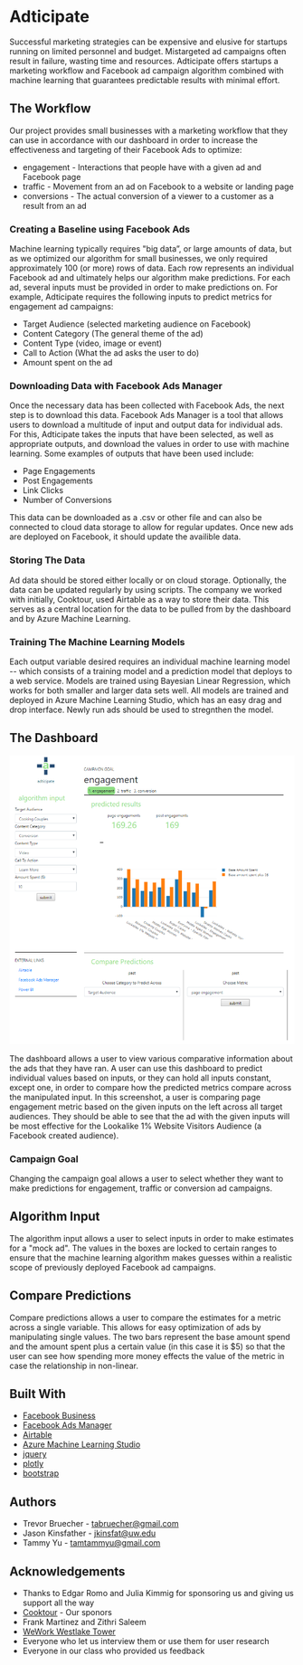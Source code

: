 # Adticipate

Successful marketing strategies can be expensive and elusive for startups running on limited personnel and budget. Mistargeted ad campaigns often result in failure, wasting time and resources. Adticipate offers startups a marketing workflow and Facebook ad campaign algorithm combined with machine learning that guarantees predictable results with minimal effort.

## The Workflow

Our project provides small businesses with a marketing workflow that they can use in accordance with our dashboard in order to increase the effectiveness and targeting of their Facebook Ads to optimize:
* engagement - Interactions that people have with a given ad and Facebook page
* traffic - Movement from an ad on Facebook to a website or landing page
* conversions - The actual conversion of a viewer to a customer as a result from an ad

### Creating a Baseline using Facebook Ads
Machine learning typically requires "big data”, or large amounts of data, but as we optimized our algorithm for small businesses, we only required approximately 100 (or more) rows of data. Each row represents an individual Facebook ad and ultimately helps our algorithm make predictions. For each ad, several inputs must be provided in order to make predictions on. For example, Adticipate requires the following inputs to predict metrics for engagement ad campaigns:
* Target Audience (selected marketing audience on Facebook)
* Content Category (The general theme of the ad)
* Content Type (video, image or event)
* Call to Action (What the ad asks the user to do)
* Amount spent on the ad

### Downloading Data with Facebook Ads Manager
Once the necessary data has been collected with Facebook Ads, the next step is to download this data. Facebook Ads Manager is a tool that allows users to download a multitude of input and output data for individual ads. For this, Adticipate takes the inputs that have been selected, as well as appropriate outputs, and download the values in order to use with machine learning. Some examples of outputs that have been used include:
* Page Engagements
* Post Engagements 
* Link Clicks
* Number of Conversions

This data can be downloaded as a .csv or other file and can also be connected to cloud data storage to allow for regular updates. Once new ads are deployed on Facebook, it should update the availible data.

### Storing The Data

Ad data should be stored either locally or on cloud storage. Optionally, the data can be updated regularly by using scripts. The company we worked with initially, Cooktour, used Airtable as a way to store their data. This serves as a central location for the data to be pulled from by the dashboard and by Azure Machine Learning.

### Training The Machine Learning Models

Each output variable desired requires an individual machine learning model -- which consists of a training model and a prediction model that deploys to a web service. Models are trained using Bayesian Linear Regression, which works for both smaller and larger data sets well. All models are trained and deployed in Azure Machine Learning Studio, which has an easy drag and drop interface. Newly run ads should be used to stregnthen the model.

## The Dashboard
![Dashboard Screenshot](https://github.com/jkinsfat/capstone_cooktour/blob/master/dashboard.PNG "The Dashboard")

The dashboard allows a user to view various comparative information about the ads that they have ran. A user can use this dashboard to predict individual values based on inputs, or they can hold all inputs constant, except one, in order to compare how the predicted metrics compare across the manipulated input. In this screenshot, a user is comparing page engagement metric based on the given inputs on the left across all target audiences. They should be able to see that the ad with the given inputs will be most effective for the Lookalike 1% Website Visitors Audience (a Facebook created audience).

### Campaign Goal

Changing the campaign goal allows a user to select whether they want to make predictions for engagement, traffic or conversion ad campaigns.

## Algorithm Input

The algorithm input allows a user to select inputs in order to make estimates for a "mock ad". The values in the boxes are locked to certain ranges to ensure that the machine learning algorithm makes guesses within a realistic scope of previously deployed Facebook ad campaigns.

## Compare Predictions

Compare predictions allows a user to compare the estimates for a metric across a single variable. This allows for easy optimization of ads by manipulating single values. The two bars represent the base amount spend and the amount spent plus a certain value (in this case it is $5) so that the user can see how spending more money effects the value of the metric in case the relationship in non-linear.

## Built With

* [Facebook Business](https://www.facebook.com/business/products/ads)
* [Facebook Ads Manager](https://www.facebook.com/business/learn/facebook-ads-reporting-ads-manager)
* [Airtable](https://airtable.com/)
* [Azure Machine Learning Studio](https://studio.azureml.net/)
* [jquery](https://jquery.com/)
* [plotly](https://plot.ly/)
* [bootstrap](https://getbootstrap.com/)

## Authors

* Trevor Bruecher - tabruecher@gmail.com
* Jason Kinsfather - jkinsfat@uw.edu
* Tammy Yu - tamtammyu@gmail.com

## Acknowledgements
* Thanks to Edgar Romo and Julia Kimmig for sponsoring us and giving us support all the way
* [Cooktour](https://www.cooktour.com/) - Our sponors
* Frank Martinez and Zithri Saleem
* [WeWork Westlake Tower](https://www.wework.com/buildings/westlake-tower--seattle--WA?&utm_campaign=766642937&utm_term=kwd-75333151482&utm_source=ads-google&utm_medium=cpc&gclid=CjwKCAjw3cPYBRB7EiwAsrc-ueGgbj-ZVjVC2R1wyvAvP_VkpVziavM0xye4GegHGVsDWzg6g8uK2xoC2o8QAvD_BwE&gclsrc=aw.ds&dclid=CLbGj4jhs9sCFYIFrQYd_DsD2w)
* Everyone who let us interview them or use them for user research
* Everyone in our class who provided us feedback

